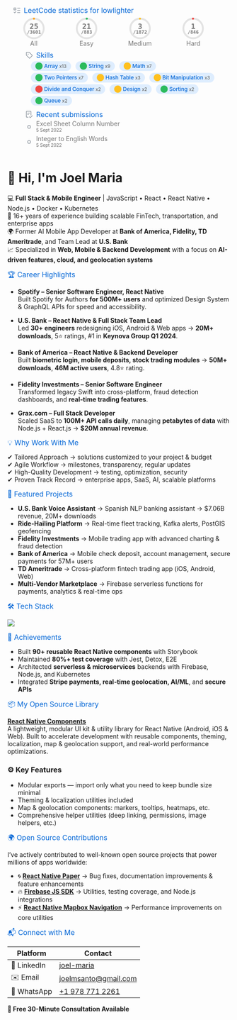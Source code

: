 <svg xmlns="http://www.w3.org/2000/svg" width="480" height="340" class="">
    <defs>
        <style/>
    </defs>
    <style>@keyframes animation-gauge{0%{stroke-dasharray:0 329}}@keyframes animation-rainbow{0%,to{color:#7f00ff;fill:#7f00ff}14%{color:#a933ff;fill:#a933ff}29%{color:#007fff;fill:#007fff}43%{color:#00ff7f;fill:#00ff7f}57%{color:#ff0;fill:#ff0}71%{color:#ff7f00;fill:#ff7f00}86%{color:red;fill:red}}svg{font-family:-apple-system,BlinkMacSystemFont,Segoe UI,Helvetica,Arial,sans-serif,Apple Color Emoji,Segoe UI Emoji;font-size:14px;color:#777}h2{margin:8px 0 2px;padding:0;color:#0366d6;font-weight:400;font-size:16px}h2 svg{fill:currentColor}section&gt;.field{margin-left:5px;margin-right:5px}.field{display:flex;align-items:center;margin-bottom:2px;white-space:nowrap}.field svg{margin:0 8px;fill:#959da5;flex-shrink:0}.row{display:flex;flex-wrap:wrap}.row section{flex:1 1 0}.column{display:flex;flex-direction:column;align-items:center}#metrics-end,.fill-width{width:100%}.label{background-color:#58a6ff30;color:#0366d6;padding:0 10px;font-weight:500;line-height:22px;margin:2px 5px;white-space:nowrap;border-radius:32px;font-size:12px}.categories,.category{display:flex;align-items:center}.categories{justify-content:space-around;margin-top:4px}.category{flex-direction:column;flex:1 1 0}.gauge{stroke-linecap:round;fill:none}.gauge-arc,.gauge-base{stroke:currentColor;stroke-width:10}.gauge-base{stroke-opacity:.2}.gauge-arc{fill:none;stroke-dashoffset:0;animation-delay:250ms;animation:animation-gauge 1s ease forwards}.gauge text,.gauge text.secondary{fill:currentColor;font-family:monospace;text-anchor:middle}.gauge text{font-size:40px;font-weight:600}.gauge text.secondary{font-size:25px}.gauge .title{font-size:18px;color:#777}.topics{display:flex;flex-wrap:wrap}.leetcode.subsection{padding-left:28px}.leetcode .topics{margin-left:20px}.leetcode .count{font-size:10px;color:#666}.leetcode .easy.gauge .gauge-arc,.leetcode .fundamental .dot{color:#2cbb5d}.leetcode .intermediate .dot,.leetcode .medium.gauge .gauge-arc{color:#ffc01e}.leetcode .advanced .dot,.leetcode .hard.gauge .gauge-arc{color:#ef4743}.leetcode .all.gauge .gauge-arc{color:#ffa116}.leetcode{align-items:flex-start}.leetcode .infos{margin-bottom:3px}.leetcode .infos .date{font-size:10px;color:#666}:root{--color-calendar-graph-day-bg:#ebedf0;--color-calendar-graph-day-border:rgba(27,31,35,0.06);--color-calendar-graph-day-L1-bg:#9be9a8;--color-calendar-graph-day-L2-bg:#40c463;--color-calendar-graph-day-L3-bg:#30a14e;--color-calendar-graph-day-L4-bg:#216e39;--color-calendar-halloween-graph-day-L1-bg:#ffee4a;--color-calendar-halloween-graph-day-L2-bg:#ffc501;--color-calendar-halloween-graph-day-L3-bg:#fe9600;--color-calendar-halloween-graph-day-L4-bg:#03001c;--color-calendar-winter-graph-day-L1-bg:#0a3069;--color-calendar-winter-graph-day-L2-bg:#0969da;--color-calendar-winter-graph-day-L3-bg:#54aeff;--color-calendar-winter-graph-day-L4-bg:#b6e3ff;--color-calendar-graph-day-L4-border:rgba(27,31,35,0.06);--color-calendar-graph-day-L3-border:rgba(27,31,35,0.06);--color-calendar-graph-day-L2-border:rgba(27,31,35,0.06);--color-calendar-graph-day-L1-border:rgba(27,31,35,0.06)}</style>
    <style/>
    <foreignObject x="0" y="0" width="100%" height="100%">
        <div xmlns="http://www.w3.org/1999/xhtml" xmlns:xlink="http://www.w3.org/1999/xlink" class="items-wrapper">
            <section>
                <h2 class="field">
                    <svg xmlns="http://www.w3.org/2000/svg" viewBox="0 0 16 16" width="16" height="16">
                        <path fill-rule="evenodd" d="M2.5 3.5v3h3v-3h-3zM2 2a1 1 0 00-1 1v4a1 1 0 001 1h4a1 1 0 001-1V3a1 1 0 00-1-1H2zm4.655 8.595a.75.75 0 010 1.06L4.03 14.28a.75.75 0 01-1.06 0l-1.5-1.5a.75.75 0 111.06-1.06l.97.97 2.095-2.095a.75.75 0 011.06 0zM9.75 2.5a.75.75 0 000 1.5h5.5a.75.75 0 000-1.5h-5.5zm0 5a.75.75 0 000 1.5h5.5a.75.75 0 000-1.5h-5.5zm0 5a.75.75 0 000 1.5h5.5a.75.75 0 000-1.5h-5.5z"/>
                    </svg>
                    LeetCode statistics for lowlighter
                </h2>
                <section>
                    <div class="row fill-width leetcode scores">
                        <section class="categories">
                            <div class="category column">
                                <svg xmlns="http://www.w3.org/2000/svg" viewBox="0 0 120 120" width="50" height="50" class="gauge all">
                                    <circle class="gauge-base" r="53" cx="60" cy="60"/>
                                    <circle class="gauge-arc" transform="rotate(-90 60 60)" r="53" cx="60" cy="60" stroke-dasharray="2.284087753401833 329"/>
                                    <text x="60" y="50" dominant-baseline="central">25</text>
                                    <text x="60" y="80" dominant-baseline="central" class="secondary">/3601</text>
                                </svg>
                                <span class="title">All</span>
                            </div>
                            <div class="category column">
                                <svg xmlns="http://www.w3.org/2000/svg" viewBox="0 0 120 120" width="50" height="50" class="gauge easy">
                                    <circle class="gauge-base" r="53" cx="60" cy="60"/>
                                    <circle class="gauge-arc" transform="rotate(-90 60 60)" r="53" cx="60" cy="60" stroke-dasharray="7.8244620611551525 329"/>
                                    <text x="60" y="50" dominant-baseline="central">21</text>
                                    <text x="60" y="80" dominant-baseline="central" class="secondary">/883</text>
                                </svg>
                                <span class="title">Easy</span>
                            </div>
                            <div class="category column">
                                <svg xmlns="http://www.w3.org/2000/svg" viewBox="0 0 120 120" width="50" height="50" class="gauge medium">
                                    <circle class="gauge-base" r="53" cx="60" cy="60"/>
                                    <circle class="gauge-arc" transform="rotate(-90 60 60)" r="53" cx="60" cy="60" stroke-dasharray="0.5272435897435898 329"/>
                                    <text x="60" y="50" dominant-baseline="central">3</text>
                                    <text x="60" y="80" dominant-baseline="central" class="secondary">/1872</text>
                                </svg>
                                <span class="title">Medium</span>
                            </div>
                            <div class="category column">
                                <svg xmlns="http://www.w3.org/2000/svg" viewBox="0 0 120 120" width="50" height="50" class="gauge hard">
                                    <circle class="gauge-base" r="53" cx="60" cy="60"/>
                                    <circle class="gauge-arc" transform="rotate(-90 60 60)" r="53" cx="60" cy="60" stroke-dasharray="0.3888888888888889 329"/>
                                    <text x="60" y="50" dominant-baseline="central">1</text>
                                    <text x="60" y="80" dominant-baseline="central" class="secondary">/846</text>
                                </svg>
                                <span class="title">Hard</span>
                            </div>
                        </section>
                    </div>
                </section>
                <section class="leetcode subsection">
                    <h2 class="field">
                        <svg xmlns="http://www.w3.org/2000/svg" viewBox="0 0 16 16" width="16" height="16">
                            <path fill-rule="evenodd" d="M2.5 7.775V2.75a.25.25 0 01.25-.25h5.025a.25.25 0 01.177.073l6.25 6.25a.25.25 0 010 .354l-5.025 5.025a.25.25 0 01-.354 0l-6.25-6.25a.25.25 0 01-.073-.177zm-1.5 0V2.75C1 1.784 1.784 1 2.75 1h5.025c.464 0 .91.184 1.238.513l6.25 6.25a1.75 1.75 0 010 2.474l-5.026 5.026a1.75 1.75 0 01-2.474 0l-6.25-6.25A1.75 1.75 0 011 7.775zM6 5a1 1 0 100 2 1 1 0 000-2z"/>
                        </svg>
                        Skills
                    </h2>
                    <div class="topics">
                        <div class="label fundamental"><span class="dot">⬤</span> Array <span class="count">x13</span></div>
                        <div class="label fundamental"><span class="dot">⬤</span> String <span class="count">x9</span></div>
                        <div class="label intermediate"><span class="dot">⬤</span> Math <span class="count">x7</span></div>
                        <div class="label fundamental"><span class="dot">⬤</span> Two Pointers <span class="count">x7</span></div>
                        <div class="label intermediate"><span class="dot">⬤</span> Hash Table <span class="count">x3</span></div>
                        <div class="label intermediate"><span class="dot">⬤</span> Bit Manipulation <span class="count">x3</span></div>
                        <div class="label advanced"><span class="dot">⬤</span> Divide and Conquer <span class="count">x2</span></div>
                        <div class="label intermediate"><span class="dot">⬤</span> Design <span class="count">x2</span></div>
                        <div class="label fundamental"><span class="dot">⬤</span> Sorting <span class="count">x2</span></div>
                        <div class="label fundamental"><span class="dot">⬤</span> Queue <span class="count">x2</span></div>
                    </div>
                </section>
                <section class="leetcode subsection">
                    <h2 class="field">
                        <svg xmlns="http://www.w3.org/2000/svg" viewBox="0 0 16 16" width="16" height="16">
                            <path fill-rule="evenodd" d="M2.5 1.75a.25.25 0 01.25-.25h8.5a.25.25 0 01.25.25v7.736a.75.75 0 101.5 0V1.75A1.75 1.75 0 0011.25 0h-8.5A1.75 1.75 0 001 1.75v11.5c0 .966.784 1.75 1.75 1.75h3.17a.75.75 0 000-1.5H2.75a.25.25 0 01-.25-.25V1.75zM4.75 4a.75.75 0 000 1.5h4.5a.75.75 0 000-1.5h-4.5zM4 7.75A.75.75 0 014.75 7h2a.75.75 0 010 1.5h-2A.75.75 0 014 7.75zm11.774 3.537a.75.75 0 00-1.048-1.074L10.7 14.145 9.281 12.72a.75.75 0 00-1.062 1.058l1.943 1.95a.75.75 0 001.055.008l4.557-4.45z"/>
                        </svg>
                        Recent submissions
                    </h2>
                    <div class="field">
                        <svg xmlns="http://www.w3.org/2000/svg" viewBox="0 0 16 16" width="16" height="16">
                            <path fill-rule="evenodd" d="M8 5.5a2.5 2.5 0 100 5 2.5 2.5 0 000-5zM4 8a4 4 0 118 0 4 4 0 01-8 0z"/>
                        </svg>
                        <div class="infos">
                            <div class="title">Excel Sheet Column Number</div>
                            <div class="date">5 Sept 2022</div>
                        </div>
                    </div>
                    <div class="field">
                        <svg xmlns="http://www.w3.org/2000/svg" viewBox="0 0 16 16" width="16" height="16">
                            <path fill-rule="evenodd" d="M8 5.5a2.5 2.5 0 100 5 2.5 2.5 0 000-5zM4 8a4 4 0 118 0 4 4 0 01-8 0z"/>
                        </svg>
                        <div class="infos">
                            <div class="title">Integer to English Words</div>
                            <div class="date">5 Sept 2022</div>
                        </div>
                    </div>
                </section>
            </section>
        </div>
        <div xmlns="http://www.w3.org/1999/xhtml" id="metrics-end"></div>
    </foreignObject>
</svg>

# 👋 Hi, I'm Joel Maria

💻 **Full Stack & Mobile Engineer** | JavaScript • React • React Native • Node.js • Docker • Kubernetes  
🚀 16+ years of experience building scalable FinTech, transportation, and enterprise apps  
🌍 Former AI Mobile App Developer at **Bank of America, Fidelity, TD Ameritrade**, and Team Lead at **U.S. Bank**  
📈 Specialized in **Web, Mobile & Backend Development** with a focus on **AI-driven features, cloud, and geolocation systems**  



## 🏆 Career Highlights
- **Spotify – Senior Software Engineer, React Native**  
  Built Spotify for Authors **for 500M+ users** and optimized Design System & GraphQL APIs for speed and accessibility.

- **U.S. Bank – React Native & Full Stack Team Lead**  
  Led **30+ engineers** redesigning iOS, Android & Web apps → **20M+ downloads**, 5⭐ ratings, #1 in **Keynova Group Q1 2024**.  

- **Bank of America – React Native & Backend Developer**  
  Built **biometric login, mobile deposits, stock trading modules** → **50M+ downloads**, **46M active users**, 4.8⭐ rating.  

- **Fidelity Investments – Senior Software Engineer**  
  Transformed legacy Swift into cross-platform, fraud detection dashboards, and **real-time trading features**.  

- **Grax.com – Full Stack Developer**  
  Scaled SaaS to **100M+ API calls daily**, managing **petabytes of data** with Node.js + React.js → **$20M annual revenue**.  



## 💡 Why Work With Me
✔ Tailored Approach → solutions customized to your project & budget  
✔ Agile Workflow → milestones, transparency, regular updates  
✔ High-Quality Development → testing, optimization, security  
✔ Proven Track Record → enterprise apps, SaaS, AI, scalable platforms  



## 🚀 Featured Projects
- **U.S. Bank Voice Assistant** → Spanish NLP banking assistant → $7.06B revenue, 20M+ downloads  
- **Ride-Hailing Platform** → Real-time fleet tracking, Kafka alerts, PostGIS geofencing  
- **Fidelity Investments** → Mobile trading app with advanced charting & fraud detection  
- **Bank of America** → Mobile check deposit, account management, secure payments for 57M+ users  
- **TD Ameritrade** → Cross-platform fintech trading app (iOS, Android, Web)  
- **Multi-Vendor Marketplace** → Firebase serverless functions for payments, analytics & real-time ops  



## 🛠️ Tech Stack
<p>
  <img src="https://skillicons.dev/icons?i=react,nodejs,ts,js,kafka,php,laravel,firebase,python,django,graphql,postgres,mongodb,docker,kubernetes,redis,git,aws,gcp,redux,webpack,wordpress,androidstudio,babel,bootstrap,css,html,figma,mysql,supabase" />
</p>



## 🏅 Achievements
- Built **90+ reusable React Native components** with Storybook  
- Maintained **80%+ test coverage** with Jest, Detox, E2E  
- Architected **serverless & microservices** backends with Firebase, Node.js, and Kubernetes  
- Integrated **Stripe payments, real-time geolocation, AI/ML**, and **secure APIs**  


## 📦 My Open Source Library

**[React Native Components](https://github.com/jmstechnologiesinc/react-native-components)**  
A lightweight, modular UI kit & utility library for React Native (Android, iOS & Web). Built to accelerate development with reusable components, theming, localization, map & geolocation support, and real-world performance optimizations.

### ⚙️ Key Features
- Modular exports — import only what you need to keep bundle size minimal
- Theming & localization utilities included 
- Map & geolocation components: markers, tooltips, heatmaps, etc.
- Comprehensive helper utilities (deep linking, permissions, image helpers, etc.) 


## 🌍 Open Source Contributions

I’ve actively contributed to well-known open source projects that power millions of apps worldwide:

- 🌀 **[React Native Paper](https://github.com/jmstechnologiesinc/react-native-paper)** → Bug fixes, documentation improvements & feature enhancements  
- 🔥 **[Firebase JS SDK](https://github.com/firebase/firebase-js-sdk)** → Utilities, testing coverage, and Node.js integrations  
- ⚡ **[React Native Mapbox Navigation](https://github.com/jmstechnologiesinc/react-native-mapbox-navigation)** → Performance improvements on core utilities  



## 📬 Connect with Me  

| Platform   | Contact |
|------------|---------|
| 🔗 LinkedIn | [joel-maria](https://www.linkedin.com/in/joel-maria-960a7820/) |
| ✉️ Email    | [joelmsanto@gmail.com](mailto:joelmsanto@gmail.com) |
| 📱 WhatsApp | [+1 978 771 2261](https://wa.me/19787712261) |

**🎯 Free 30-Minute Consultation Available**




